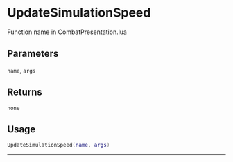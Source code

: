 # UpdateSimulationSpeed
Function name in CombatPresentation.lua
## Parameters
`name`, `args`
## Returns
`none`
## Usage
```lua
UpdateSimulationSpeed(name, args)
```
---
